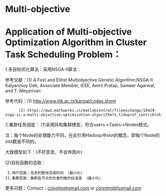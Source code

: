 # Multi-objective
# Application of Multi-objective Optimization Algorithm in Cluster Task Scheduling Problem：
1.多目标优化算法：采用NSGA-II算法：
 
  参考文献：(1) A Fast and Elitist Multiobjective Genetic Algorithm:NSGA-II Kalyanmoy Deb, Associate Member, IEEE, Amrit Pratap, Sameer                    Agarwal, and T. Meyarivan
  
  参考代码：(1) http://www.iitk.ac.in/kangal/codes.shtml
          
          (2) https://ww2.mathworks.cn/matlabcentral/fileexchange/10429-nsga-ii-a-multi-objective-optimization-algorithm?s_tid=prof_contriblnk
          
           
2.集群任务调度：
  (1)采用异构集群模型，符合users->Tasks->Nodes模式。
   
   注：每个Node的处理能力不同，在此引用Hadoop中slot的概念，即每个Node的slot数是不同的。
     
   大致模型如下：(不好意思，不会传图片)
   
  (2)目标函数的选取：
  
     I.用户层面：任务的整体完成时间 （最小化）
    II.集群层面：集群各节点的负载均衡的标准差 （最小化）
    
    
 更多问题：Contact：colynhn@gmail.com or colynhn@foxmail.com
            
   
